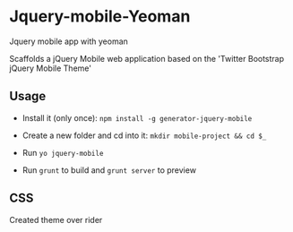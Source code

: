 Jquery-mobile-Yeoman
====================

Jquery mobile app with yeoman


Scaffolds a jQuery Mobile web application based on the 'Twitter Bootstrap jQuery Mobile Theme'

## Usage

- Install it (only once): `npm install -g generator-jquery-mobile`

- Create a new folder and cd into it: `mkdir mobile-project && cd $_`

- Run `yo jquery-mobile`

- Run `grunt` to build and `grunt server` to preview

## CSS
Created theme over rider

  <link rel="stylesheet" href="styles/theme-override.css">
